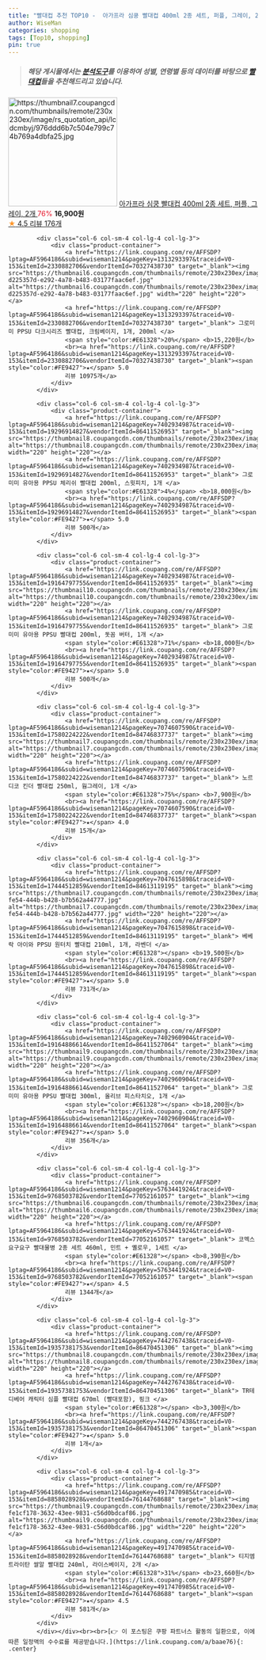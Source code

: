 ```yaml
---
title: "빨대컵 추천 TOP10 -  아가프라 심쿵 빨대컵 400ml 2종 세트, 퍼플, 그레이, 2개 "
author: WiseMan
categories: shopping
tags: [Top10, shopping]
pin: true
---
```


> ##### 해당 게시물에서는 [**분석도구**](https://itemscout.io/)를 이용하여 **성별**, **연령별** 등의 데이터를 바탕으로 [**빨대컵**](https://link.coupang.com/a/baae76)들을 추천해드리고 있습니다.
<div class="container"><div class="row">
            <div class="col-6 col-sm-4 col-lg-4 col-lg-3">
                <div class="product-container">
                    <a href="https://link.coupang.com/re/AFFSDP?lptag=AF5964186&subid=wiseman1214&pageKey=6146452788&traceid=V0-153&itemId=11832271009&vendorItemId=79105700878" target="_blank"><img src="https://thumbnail7.coupangcdn.com/thumbnails/remote/230x230ex/image/rs_quotation_api/lcdcmbyj/976ddd6b7c504e799c74b769a4dbfa25.jpg" alt="https://thumbnail7.coupangcdn.com/thumbnails/remote/230x230ex/image/rs_quotation_api/lcdcmbyj/976ddd6b7c504e799c74b769a4dbfa25.jpg" width="220" height="220"></a>
                    <a href="https://link.coupang.com/re/AFFSDP?lptag=AF5964186&subid=wiseman1214&pageKey=6146452788&traceid=V0-153&itemId=11832271009&vendorItemId=79105700878" target="_blank"> 아가프라 심쿵 빨대컵 400ml 2종 세트, 퍼플, 그레이, 2개 </a>
                    <span style="color:#E61328">76%</span> <b>16,900원</b>
                    <br><a href="https://link.coupang.com/re/AFFSDP?lptag=AF5964186&subid=wiseman1214&pageKey=6146452788&traceid=V0-153&itemId=11832271009&vendorItemId=79105700878" target="_blank"><span style="color:#FE9427">★</span> 4.5
                    리뷰 176개</a>
                </div>
            </div>
            
            <div class="col-6 col-sm-4 col-lg-4 col-lg-3">
                <div class="product-container">
                    <a href="https://link.coupang.com/re/AFFSDP?lptag=AF5964186&subid=wiseman1214&pageKey=1313293397&traceid=V0-153&itemId=2330882706&vendorItemId=70327438730" target="_blank"><img src="https://thumbnail6.coupangcdn.com/thumbnails/remote/230x230ex/image/retail/images/2614723035590655-d225357d-e292-4a78-b483-03177faac6ef.jpg" alt="https://thumbnail6.coupangcdn.com/thumbnails/remote/230x230ex/image/retail/images/2614723035590655-d225357d-e292-4a78-b483-03177faac6ef.jpg" width="220" height="220"></a>
                    <a href="https://link.coupang.com/re/AFFSDP?lptag=AF5964186&subid=wiseman1214&pageKey=1313293397&traceid=V0-153&itemId=2330882706&vendorItemId=70327438730" target="_blank"> 그로미미 PPSU 다크시리즈 빨대컵, 크림베이지, 1개, 200ml </a>
                    <span style="color:#E61328">20%</span> <b>15,220원</b>
                    <br><a href="https://link.coupang.com/re/AFFSDP?lptag=AF5964186&subid=wiseman1214&pageKey=1313293397&traceid=V0-153&itemId=2330882706&vendorItemId=70327438730" target="_blank"><span style="color:#FE9427">★</span> 5.0
                    리뷰 10975개</a>
                </div>
            </div>
            
            <div class="col-6 col-sm-4 col-lg-4 col-lg-3">
                <div class="product-container">
                    <a href="https://link.coupang.com/re/AFFSDP?lptag=AF5964186&subid=wiseman1214&pageKey=7402934987&traceid=V0-153&itemId=19296914827&vendorItemId=86411526953" target="_blank"><img src="https://thumbnail8.coupangcdn.com/thumbnails/remote/230x230ex/image/rs_quotation_api/vucwcwea/ae5d356eef404a9aba4fa710d6434d4e.jpg" alt="https://thumbnail8.coupangcdn.com/thumbnails/remote/230x230ex/image/rs_quotation_api/vucwcwea/ae5d356eef404a9aba4fa710d6434d4e.jpg" width="220" height="220"></a>
                    <a href="https://link.coupang.com/re/AFFSDP?lptag=AF5964186&subid=wiseman1214&pageKey=7402934987&traceid=V0-153&itemId=19296914827&vendorItemId=86411526953" target="_blank"> 그로미미 유아용 PPSU 체리쉬 빨대컵 200ml, 스윗피치, 1개 </a>
                    <span style="color:#E61328">4%</span> <b>18,000원</b>
                    <br><a href="https://link.coupang.com/re/AFFSDP?lptag=AF5964186&subid=wiseman1214&pageKey=7402934987&traceid=V0-153&itemId=19296914827&vendorItemId=86411526953" target="_blank"><span style="color:#FE9427">★</span> 5.0
                    리뷰 500개</a>
                </div>
            </div>
            
            <div class="col-6 col-sm-4 col-lg-4 col-lg-3">
                <div class="product-container">
                    <a href="https://link.coupang.com/re/AFFSDP?lptag=AF5964186&subid=wiseman1214&pageKey=7402934987&traceid=V0-153&itemId=19164797755&vendorItemId=86411526935" target="_blank"><img src="https://thumbnail10.coupangcdn.com/thumbnails/remote/230x230ex/image/rs_quotation_api/3kgk35uh/2d283f86105047aba726b7f9d4cc7f02.jpg" alt="https://thumbnail10.coupangcdn.com/thumbnails/remote/230x230ex/image/rs_quotation_api/3kgk35uh/2d283f86105047aba726b7f9d4cc7f02.jpg" width="220" height="220"></a>
                    <a href="https://link.coupang.com/re/AFFSDP?lptag=AF5964186&subid=wiseman1214&pageKey=7402934987&traceid=V0-153&itemId=19164797755&vendorItemId=86411526935" target="_blank"> 그로미미 유아용 PPSU 빨대컵 200ml, 돗꼼 버터, 1개 </a>
                    <span style="color:#E61328">71%</span> <b>18,000원</b>
                    <br><a href="https://link.coupang.com/re/AFFSDP?lptag=AF5964186&subid=wiseman1214&pageKey=7402934987&traceid=V0-153&itemId=19164797755&vendorItemId=86411526935" target="_blank"><span style="color:#FE9427">★</span> 5.0
                    리뷰 500개</a>
                </div>
            </div>
            
            <div class="col-6 col-sm-4 col-lg-4 col-lg-3">
                <div class="product-container">
                    <a href="https://link.coupang.com/re/AFFSDP?lptag=AF5964186&subid=wiseman1214&pageKey=7074607590&traceid=V0-153&itemId=17580224222&vendorItemId=84746837737" target="_blank"><img src="https://thumbnail7.coupangcdn.com/thumbnails/remote/230x230ex/image/vendor_inventory/ec01/382a874ac5220b9a42fe8b1d222b5eb60f0c0b348ca4212d8b81d0d55463.jpg" alt="https://thumbnail7.coupangcdn.com/thumbnails/remote/230x230ex/image/vendor_inventory/ec01/382a874ac5220b9a42fe8b1d222b5eb60f0c0b348ca4212d8b81d0d55463.jpg" width="220" height="220"></a>
                    <a href="https://link.coupang.com/re/AFFSDP?lptag=AF5964186&subid=wiseman1214&pageKey=7074607590&traceid=V0-153&itemId=17580224222&vendorItemId=84746837737" target="_blank"> 노르디코 킨더 빨대컵 250ml, 웜그레이, 1개 </a>
                    <span style="color:#E61328">75%</span> <b>7,900원</b>
                    <br><a href="https://link.coupang.com/re/AFFSDP?lptag=AF5964186&subid=wiseman1214&pageKey=7074607590&traceid=V0-153&itemId=17580224222&vendorItemId=84746837737" target="_blank"><span style="color:#FE9427">★</span> 4.0
                    리뷰 15개</a>
                </div>
            </div>
            
            <div class="col-6 col-sm-4 col-lg-4 col-lg-3">
                <div class="product-container">
                    <a href="https://link.coupang.com/re/AFFSDP?lptag=AF5964186&subid=wiseman1214&pageKey=7047615898&traceid=V0-153&itemId=17444512859&vendorItemId=84613119195" target="_blank"><img src="https://thumbnail7.coupangcdn.com/thumbnails/remote/230x230ex/image/retail/images/2023/01/06/11/9/403d1962-fe54-444b-b428-b7b562a44777.jpg" alt="https://thumbnail7.coupangcdn.com/thumbnails/remote/230x230ex/image/retail/images/2023/01/06/11/9/403d1962-fe54-444b-b428-b7b562a44777.jpg" width="220" height="220"></a>
                    <a href="https://link.coupang.com/re/AFFSDP?lptag=AF5964186&subid=wiseman1214&pageKey=7047615898&traceid=V0-153&itemId=17444512859&vendorItemId=84613119195" target="_blank"> 베베락 아이와 PPSU 원터치 빨대컵 210ml, 1개, 라벤더 </a>
                    <span style="color:#E61328"></span> <b>19,500원</b>
                    <br><a href="https://link.coupang.com/re/AFFSDP?lptag=AF5964186&subid=wiseman1214&pageKey=7047615898&traceid=V0-153&itemId=17444512859&vendorItemId=84613119195" target="_blank"><span style="color:#FE9427">★</span> 5.0
                    리뷰 731개</a>
                </div>
            </div>
            
            <div class="col-6 col-sm-4 col-lg-4 col-lg-3">
                <div class="product-container">
                    <a href="https://link.coupang.com/re/AFFSDP?lptag=AF5964186&subid=wiseman1214&pageKey=7402960904&traceid=V0-153&itemId=19164886614&vendorItemId=86411527064" target="_blank"><img src="https://thumbnail9.coupangcdn.com/thumbnails/remote/230x230ex/image/rs_quotation_api/rb41rjo1/3a89cf9cfad84982b9df53c32435b4f3.jpg" alt="https://thumbnail9.coupangcdn.com/thumbnails/remote/230x230ex/image/rs_quotation_api/rb41rjo1/3a89cf9cfad84982b9df53c32435b4f3.jpg" width="220" height="220"></a>
                    <a href="https://link.coupang.com/re/AFFSDP?lptag=AF5964186&subid=wiseman1214&pageKey=7402960904&traceid=V0-153&itemId=19164886614&vendorItemId=86411527064" target="_blank"> 그로미미 유아용 PPSU 빨대컵 300ml, 올리브 피스타치오, 1개 </a>
                    <span style="color:#E61328"></span> <b>18,200원</b>
                    <br><a href="https://link.coupang.com/re/AFFSDP?lptag=AF5964186&subid=wiseman1214&pageKey=7402960904&traceid=V0-153&itemId=19164886614&vendorItemId=86411527064" target="_blank"><span style="color:#FE9427">★</span> 5.0
                    리뷰 356개</a>
                </div>
            </div>
            
            <div class="col-6 col-sm-4 col-lg-4 col-lg-3">
                <div class="product-container">
                    <a href="https://link.coupang.com/re/AFFSDP?lptag=AF5964186&subid=wiseman1214&pageKey=5763441924&traceid=V0-153&itemId=9768503782&vendorItemId=77052161057" target="_blank"><img src="https://thumbnail6.coupangcdn.com/thumbnails/remote/230x230ex/image/rs_quotation_api/dprapkmz/e3f1581a5e8a4302bc93d710205f460e.jpg" alt="https://thumbnail6.coupangcdn.com/thumbnails/remote/230x230ex/image/rs_quotation_api/dprapkmz/e3f1581a5e8a4302bc93d710205f460e.jpg" width="220" height="220"></a>
                    <a href="https://link.coupang.com/re/AFFSDP?lptag=AF5964186&subid=wiseman1214&pageKey=5763441924&traceid=V0-153&itemId=9768503782&vendorItemId=77052161057" target="_blank"> 코멕스 요구요구 빨대물병 2종 세트 460ml, 민트 + 옐로우, 1세트 </a>
                    <span style="color:#E61328"></span> <b>8,390원</b>
                    <br><a href="https://link.coupang.com/re/AFFSDP?lptag=AF5964186&subid=wiseman1214&pageKey=5763441924&traceid=V0-153&itemId=9768503782&vendorItemId=77052161057" target="_blank"><span style="color:#FE9427">★</span> 4.5
                    리뷰 1344개</a>
                </div>
            </div>
            
            <div class="col-6 col-sm-4 col-lg-4 col-lg-3">
                <div class="product-container">
                    <a href="https://link.coupang.com/re/AFFSDP?lptag=AF5964186&subid=wiseman1214&pageKey=7442767438&traceid=V0-153&itemId=19357381753&vendorItemId=86470451306" target="_blank"><img src="https://thumbnail8.coupangcdn.com/thumbnails/remote/230x230ex/image/vendor_inventory/7772/72c1d0708c1a8a128079e445dcdc20aa51252df549850c5d2f7bd2448c60.jpg" alt="https://thumbnail8.coupangcdn.com/thumbnails/remote/230x230ex/image/vendor_inventory/7772/72c1d0708c1a8a128079e445dcdc20aa51252df549850c5d2f7bd2448c60.jpg" width="220" height="220"></a>
                    <a href="https://link.coupang.com/re/AFFSDP?lptag=AF5964186&subid=wiseman1214&pageKey=7442767438&traceid=V0-153&itemId=19357381753&vendorItemId=86470451306" target="_blank"> TR테디베어 캐릭터 심플 빨대컵 670ml (빨대포함), 핑크 </a>
                    <span style="color:#E61328"></span> <b>3,300원</b>
                    <br><a href="https://link.coupang.com/re/AFFSDP?lptag=AF5964186&subid=wiseman1214&pageKey=7442767438&traceid=V0-153&itemId=19357381753&vendorItemId=86470451306" target="_blank"><span style="color:#FE9427">★</span> 5.0
                    리뷰 1개</a>
                </div>
            </div>
            
            <div class="col-6 col-sm-4 col-lg-4 col-lg-3">
                <div class="product-container">
                    <a href="https://link.coupang.com/re/AFFSDP?lptag=AF5964186&subid=wiseman1214&pageKey=4917470985&traceid=V0-153&itemId=8858028928&vendorItemId=76144768688" target="_blank"><img src="https://thumbnail9.coupangcdn.com/thumbnails/remote/230x230ex/image/retail/images/6764816338119527-fe1cf178-3632-43ee-9831-c56d0bdcaf86.jpg" alt="https://thumbnail9.coupangcdn.com/thumbnails/remote/230x230ex/image/retail/images/6764816338119527-fe1cf178-3632-43ee-9831-c56d0bdcaf86.jpg" width="220" height="220"></a>
                    <a href="https://link.coupang.com/re/AFFSDP?lptag=AF5964186&subid=wiseman1214&pageKey=4917470985&traceid=V0-153&itemId=8858028928&vendorItemId=76144768688" target="_blank"> 티지엠 트라이탄 쌀알 빨대컵 240ml, 라이스베이지, 2개 </a>
                    <span style="color:#E61328">31%</span> <b>23,660원</b>
                    <br><a href="https://link.coupang.com/re/AFFSDP?lptag=AF5964186&subid=wiseman1214&pageKey=4917470985&traceid=V0-153&itemId=8858028928&vendorItemId=76144768688" target="_blank"><span style="color:#FE9427">★</span> 4.5
                    리뷰 581개</a>
                </div>
            </div>
            </div></div><br><br>[👉 이 포스팅은 쿠팡 파트너스 활동의 일환으로, 이에 따른 일정액의 수수료를 제공받습니다.](https://link.coupang.com/a/baae76){: .center}
